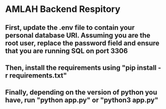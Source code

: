 # AMLAH Backend Respitory

## First, update the .env file to contain your personal database URI. Assuming you are the root user, replace the password field and ensure that you are running SQL on port 3306

## Then, install the requirements using "pip install -r requirements.txt"

## Finally, depending on the version of python you have, run "python app.py" or "python3 app.py"
